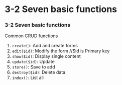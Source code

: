 # 3-2 Seven basic functions

### 3-2 Seven basic functions

Common CRUD functions

1. `create()`: Add and create forms
2. `edit($id)`: Modify the form //$id is Primary key
3. `show($id)`: Display single content
4. `update($id)`: Update
5. `store()`: Save to add
6. `destroy($id)`: Delete data
7. `index()`: List all

